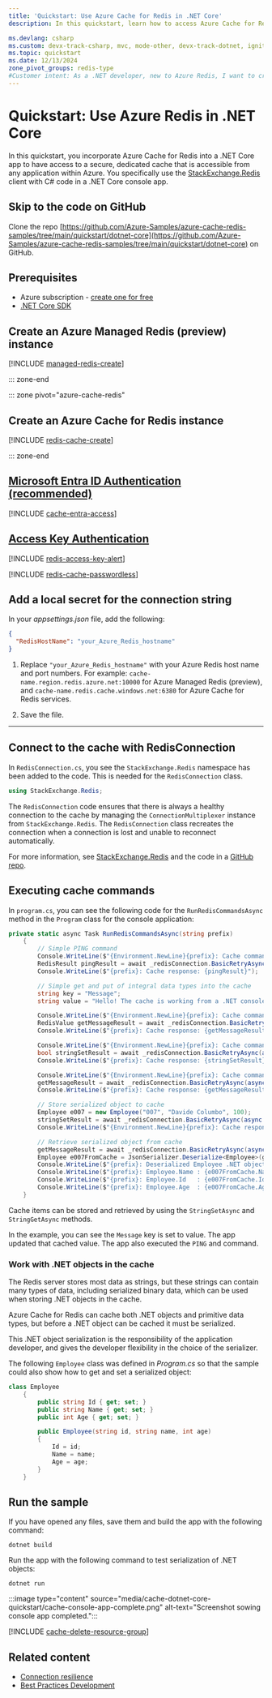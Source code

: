 ```yaml
---
title: 'Quickstart: Use Azure Cache for Redis in .NET Core'
description: In this quickstart, learn how to access Azure Cache for Redis in your .NET Core apps

ms.devlang: csharp
ms.custom: devx-track-csharp, mvc, mode-other, devx-track-dotnet, ignite-2024
ms.topic: quickstart
ms.date: 12/13/2024
zone_pivot_groups: redis-type
#Customer intent: As a .NET developer, new to Azure Redis, I want to create a new Node.js app that uses Azure Managed Redis or Azure Cache for Redis.
---
```


# Quickstart: Use Azure Redis in .NET Core

In this quickstart, you incorporate Azure Cache for Redis into a .NET Core app to have access to a secure, dedicated cache that is accessible from any application within Azure. You specifically use the [StackExchange.Redis](https://github.com/StackExchange/StackExchange.Redis) client with C# code in a .NET Core console app.

## Skip to the code on GitHub

Clone the repo [https://github.com/Azure-Samples/azure-cache-redis-samples/tree/main/quickstart/dotnet-core](https://github.com/Azure-Samples/azure-cache-redis-samples/tree/main/quickstart/dotnet-core) on GitHub.

## Prerequisites

- Azure subscription - [create one for free](https://azure.microsoft.com/free/)
- [.NET Core SDK](https://dotnet.microsoft.com/download)

## Create an Azure Managed Redis (preview) instance

[!INCLUDE [managed-redis-create](includes/managed-redis-create.md)]

::: zone-end

::: zone pivot="azure-cache-redis"

## Create an Azure Cache for Redis instance

[!INCLUDE [redis-cache-create](~/reusable-content/ce-skilling/azure/includes/azure-cache-for-redis/includes/redis-cache-create.md)]

::: zone-end

## [Microsoft Entra ID Authentication (recommended)](#tab/entraid)

[!INCLUDE [cache-entra-access](includes/cache-entra-access.md)]

## [Access Key Authentication](#tab/accesskey)

[!INCLUDE [redis-access-key-alert](includes/redis-access-key-alert.md)]

[!INCLUDE [redis-cache-passwordless](includes/redis-cache-passwordless.md)]

## Add a local secret for the connection string

In your _appsettings.json_ file, add the following:

```json
{
  "RedisHostName": "your_Azure_Redis_hostname"
}
```

1. Replace `"your_Azure_Redis_hostname"` with your Azure Redis host name and port numbers. For example: `cache-name.region.redis.azure.net:10000` for Azure Managed Redis (preview), and `cache-name.redis.cache.windows.net:6380` for Azure Cache for Redis services.

1. Save the file.

---

## Connect to the cache with RedisConnection

In `RedisConnection.cs`, you see the `StackExchange.Redis` namespace has been added to the code. This is needed for the `RedisConnection` class.

```csharp
using StackExchange.Redis;

```

The `RedisConnection` code ensures that there is always a healthy connection to the cache by managing the `ConnectionMultiplexer` instance from `StackExchange.Redis`. The `RedisConnection` class recreates the connection when a connection is lost and unable to reconnect automatically.

For more information, see [StackExchange.Redis](https://stackexchange.github.io/StackExchange.Redis/) and the code in a [GitHub repo](https://github.com/StackExchange/StackExchange.Redis).

<!-- :::code language="csharp" source="~/samples-cache/quickstart/dotnet-core/RedisConnection.cs"::: -->

## Executing cache commands

In `program.cs`, you can see the following code for the `RunRedisCommandsAsync` method in the `Program` class for the console application:

```csharp
private static async Task RunRedisCommandsAsync(string prefix)
    {
        // Simple PING command
        Console.WriteLine($"{Environment.NewLine}{prefix}: Cache command: PING");
        RedisResult pingResult = await _redisConnection.BasicRetryAsync(async (db) => await db.ExecuteAsync("PING"));
        Console.WriteLine($"{prefix}: Cache response: {pingResult}");

        // Simple get and put of integral data types into the cache
        string key = "Message";
        string value = "Hello! The cache is working from a .NET console app!";

        Console.WriteLine($"{Environment.NewLine}{prefix}: Cache command: GET {key} via StringGetAsync()");
        RedisValue getMessageResult = await _redisConnection.BasicRetryAsync(async (db) => await db.StringGetAsync(key));
        Console.WriteLine($"{prefix}: Cache response: {getMessageResult}");

        Console.WriteLine($"{Environment.NewLine}{prefix}: Cache command: SET {key} \"{value}\" via StringSetAsync()");
        bool stringSetResult = await _redisConnection.BasicRetryAsync(async (db) => await db.StringSetAsync(key, value));
        Console.WriteLine($"{prefix}: Cache response: {stringSetResult}");

        Console.WriteLine($"{Environment.NewLine}{prefix}: Cache command: GET {key} via StringGetAsync()");
        getMessageResult = await _redisConnection.BasicRetryAsync(async (db) => await db.StringGetAsync(key));
        Console.WriteLine($"{prefix}: Cache response: {getMessageResult}");

        // Store serialized object to cache
        Employee e007 = new Employee("007", "Davide Columbo", 100);
        stringSetResult = await _redisConnection.BasicRetryAsync(async (db) => await db.StringSetAsync("e007", JsonSerializer.Serialize(e007)));
        Console.WriteLine($"{Environment.NewLine}{prefix}: Cache response from storing serialized Employee object: {stringSetResult}");

        // Retrieve serialized object from cache
        getMessageResult = await _redisConnection.BasicRetryAsync(async (db) => await db.StringGetAsync("e007"));
        Employee e007FromCache = JsonSerializer.Deserialize<Employee>(getMessageResult);
        Console.WriteLine($"{prefix}: Deserialized Employee .NET object:{Environment.NewLine}");
        Console.WriteLine($"{prefix}: Employee.Name : {e007FromCache.Name}");
        Console.WriteLine($"{prefix}: Employee.Id   : {e007FromCache.Id}");
        Console.WriteLine($"{prefix}: Employee.Age  : {e007FromCache.Age}{Environment.NewLine}");
    }

```

Cache items can be stored and retrieved by using the `StringSetAsync` and `StringGetAsync` methods.

In the example, you can see the `Message` key is set to value. The app updated that cached value. The app also executed the `PING` and command.

### Work with .NET objects in the cache

The Redis server stores most data as strings, but these strings can contain many types of data, including serialized binary data, which can be used when storing .NET objects in the cache.

Azure Cache for Redis can cache both .NET objects and primitive data types, but before a .NET object can be cached it must be serialized.

This .NET object serialization is the responsibility of the application developer, and gives the developer flexibility in the choice of the serializer.

The following `Employee` class was defined in _Program.cs_  so that the sample could also show how to get and set a serialized object:

```csharp
class Employee
    {
        public string Id { get; set; }
        public string Name { get; set; }
        public int Age { get; set; }

        public Employee(string id, string name, int age)
        {
            Id = id;
            Name = name;
            Age = age;
        }
    }
```

## Run the sample

If you have opened any files, save them and build the app with the following command:

```dos
dotnet build
```

Run the app with the following command to test serialization of .NET objects:

```dos
dotnet run
```

:::image type="content" source="media/cache-dotnet-core-quickstart/cache-console-app-complete.png" alt-text="Screenshot sowing console app completed.":::

[!INCLUDE [cache-delete-resource-group](includes/cache-delete-resource-group.md)]

## Related content

- [Connection resilience](cache-best-practices-connection.md)
- [Best Practices Development](cache-best-practices-development.md)
